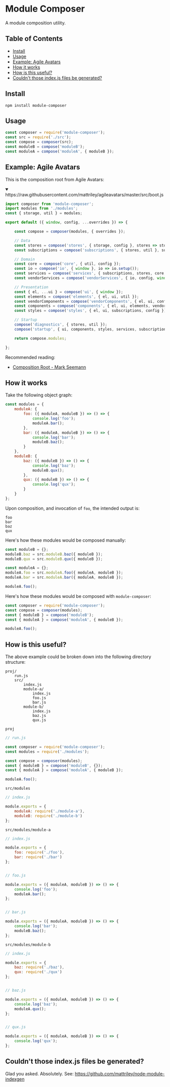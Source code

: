 # Module Composer

A module composition utility.

## Table of Contents

<!-- START doctoc generated TOC please keep comment here to allow auto update -->
<!-- DON'T EDIT THIS SECTION, INSTEAD RE-RUN doctoc TO UPDATE -->
<!-- END doctoc generated TOC please keep comment here to allow auto update -->

- [Install](#install)
- [Usage](#usage)
- [Example: Agile Avatars](#example-agile-avatars)
- [How it works](#how-it-works)
- [How is this useful?](#how-is-this-useful)
- [Couldn't those index.js files be generated?](#couldnt-those-indexjs-files-be-generated)

<!-- END doctoc generated TOC please keep comment here to allow auto update -->

## Install

```
npm install module-composer
```

## Usage

```js
const composer = require('module-composer');
const src = require('./src');
const compose = composer(src);
const moduleB = compose('moduleB');
const moduleA = compose('moduleA', { moduleB });
```

## Example: Agile Avatars

This is the composition root from Agile Avatars:

<details open>
<summary>https://raw.githubusercontent.com/mattriley/agileavatars/master/src/boot.js</summary>

```js
import composer from 'module-composer';
import modules from './modules';
const { storage, util } = modules;

export default ({ window, config, ...overrides }) => {

    const compose = composer(modules, { overrides });

    // Data
    const stores = compose('stores', { storage, config }, stores => stores.setup());
    const subscriptions = compose('subscriptions', { stores, util }, subscriptions => subscriptions.setup());

    // Domain
    const core = compose('core', { util, config });
    const io = compose('io', { window }, io => io.setup());
    const services = compose('services', { subscriptions, stores, core, io, util, config });
    const vendorServices = compose('vendorServices', { io, config, window });

    // Presentation
    const { el, ...ui } = compose('ui', { window });
    const elements = compose('elements', { el, ui, util });
    const vendorComponents = compose('vendorComponents', { el, ui, config, window });
    const components = compose('components', { el, ui, elements, vendorComponents, vendorServices, services, subscriptions, util, config });
    const styles = compose('styles', { el, ui, subscriptions, config });

    // Startup    
    compose('diagnostics', { stores, util });
    compose('startup', { ui, components, styles, services, subscriptions, stores, util, config });

    return compose.modules;

};
```
</details>

Recommended reading:
- [Composition Root - Mark Seemann](https://blog.ploeh.dk/2011/07/28/CompositionRoot/)

## How it works

Take the following object graph:

```js
const modules = {
    moduleA: {
        foo: ({ moduleA, moduleB }) => () => {
            console.log('foo');
            moduleA.bar();
        },
        bar: ({ moduleA, moduleB }) => () => {
            console.log('bar');
            moduleB.baz();
        }
    },
    moduleB: {
        baz: ({ moduleB }) => () => {
            console.log('baz');
            moduleB.qux();
        },
        qux: ({ moduleB }) => () => {
            console.log('qux');
        }
    }
};
```

Upon composition, and invocation of `foo`, the intended output is:

```
foo
bar
baz
qux
```

Here's how these modules would be composed manually:

```js
const moduleB = {};
moduleB.baz = src.moduleB.baz({ moduleB });
moduleB.qux = src.moduleB.qux({ moduleB });

const moduleA = {};
moduleA.foo = src.moduleA.foo({ moduleA, moduleB });
moduleA.bar = src.moduleA.bar({ moduleA, moduleB });

moduleA.foo();
```

Here's how these modules would be composed with `module-composer`:

```js
const composer = require('module-composer');
const compose = composer(modules);
const { moduleB } = compose('moduleB');
const { moduleA } = compose('moduleA', { moduleB });

moduleA.foo();
```

## How is this useful?

The above example could be broken down into the following directory structure:

```
proj/
    run.js
    src/
        index.js
        module-a/
            index.js
            foo.js
            bar.js            
        module-b/
            index.js  
            baz.js
            qux.js                  
```

`proj`

```js
// run.js

const composer = require('module-composer');
const modules = require('./modules');

const compose = composer(modules);
const { moduleB } = compose('moduleB', {});
const { moduleA } = compose('moduleA', { moduleB });

moduleA.foo();
```

`src/modules`

```js
// index.js

module.exports = {
    moduleA: require('./module-a'),
    moduleB: require('./module-b')
};
```

`src/modules/module-a`

```js
// index.js

module.exports = {
    foo: require('./foo'),
    bar: require('./bar')
};


// foo.js

module.exports = ({ moduleA, moduleB }) => () => {
    console.log('foo');
    moduleA.bar();
};


// bar.js

module.exports = ({ moduleA, moduleB }) => () => {
    console.log('bar');
    moduleB.baz();
};
```

`src/modules/module-b`

```js
// index.js

module.exports = {
    baz: require('./baz'),
    qux: require('./qux')
};


// baz.js

module.exports = ({ moduleA, moduleB }) => () => {
    console.log('baz');
    moduleA.qux();
};


// qux.js

module.exports = ({ moduleA, moduleB }) => () => {
    console.log('qux');
};
```

## Couldn't those index.js files be generated?

Glad you asked. Absolutely. See: https://github.com/mattriley/node-module-indexgen
